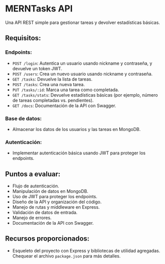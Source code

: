 # MERNTasks API

Una API REST simple para gestionar tareas y devolver estadísticas básicas.

## Requisitos:

### Endpoints:

- `POST /login`: Autentica un usuario usando nickname y contraseña, y devuelve un token JWT.
- `POST /users`: Crea un nuevo usuario usando nickname y contraseña.
- `GET /tasks`: Devuelve la lista de tareas.
- `POST /tasks`: Crea una nueva tarea.
- `PUT /tasks/:id`: Marca una tarea como completada.
- `GET /tasks/stats`: Devuelve estadísticas básicas (por ejemplo, número de tareas completadas vs. pendientes).
- `GET /docs`: Documentación de la API con Swagger.

### Base de datos:

- Almacenar los datos de los usuarios y las tareas en MongoDB.

### Autenticación:

- Implementar autenticación básica usando JWT para proteger los endpoints.

## Puntos a evaluar:

- Flujo de autenticación.
- Manipulación de datos en MongoDB.
- Uso de JWT para proteger los endpoints.
- Diseño de la API y organización del código.
- Manejo de rutas y middleware en Express.
- Validación de datos de entrada.
- Manejo de errores.
- Documentación de la API con Swagger.

## Recursos proporcionados:

- Esqueleto del proyecto con Express y bibliotecas de utilidad agregadas. Chequear el archivo `package.json` para más detalles.
